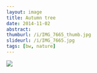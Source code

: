 ```yaml
---
layout: image
title: Autumn tree
date: 2014-11-02
abstract: 
thumburl: /i/IMG_7665_thumb.jpg
slideurl: /i/IMG_7665.jpg
tags: [bw, nature]
---
```

![]({{site.url}}/i/IMG_7665.jpg)

